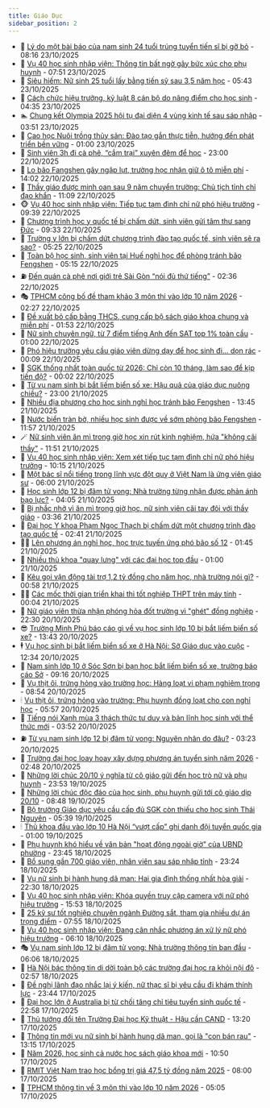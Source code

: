 ```yaml
---
title: Giáo Dục
sidebar_position: 2
---
```


<!-- dantri-giao-duc:START -->
- 🤡 [Lý do một bài báo của nam sinh 24 tuổi trúng tuyển tiến sĩ bị gỡ bỏ](https://dantri.com.vn/giao-duc/ly-do-mot-bai-bao-cua-nam-sinh-24-tuoi-trung-tuyen-tien-si-bi-go-bo-20251023145905891.htm) - 08:16 23/10/2025
- 🗽 [Vụ 40 học sinh nhập viện: Thông tin bất ngờ gây bức xúc cho phụ huynh](https://dantri.com.vn/giao-duc/vu-40-hoc-sinh-nhap-vien-thong-tin-bat-ngo-gay-buc-xuc-cho-phu-huynh-20251023122429160.htm) - 07:51 23/10/2025
- 🚦 [Siêu hiếm: Nữ sinh 25 tuổi lấy bằng tiến sỹ sau 3,5 năm học](https://dantri.com.vn/giao-duc/sieu-hiem-nu-sinh-25-tuoi-lay-bang-tien-sy-sau-35-nam-hoc-20251023112408694.htm) - 05:43 23/10/2025
- 🌋 [Cách chức hiệu trưởng, kỷ luật 8 cán bộ do nâng điểm cho học sinh](https://dantri.com.vn/giao-duc/cach-chuc-hieu-truong-ky-luat-8-can-bo-do-nang-diem-cho-hoc-sinh-20251023112842558.htm) - 04:35 23/10/2025
- 🏊 [Chung kết Olympia 2025 hội tụ đại diện 4 vùng kinh tế sau sáp nhập](https://dantri.com.vn/giao-duc/chung-ket-olympia-2025-hoi-tu-dai-dien-4-vung-kinh-te-sau-sap-nhap-20251023104146688.htm) - 03:51 23/10/2025
- 🎃 [Cao học Nuôi trồng thủy sản: Đào tạo gắn thực tiễn, hướng đến phát triển bền vững](https://dantri.com.vn/giao-duc/cao-hoc-nuoi-trong-thuy-san-dao-tao-gan-thuc-tien-huong-den-phat-trien-ben-vung-20251022222701882.htm) - 01:00 23/10/2025
- 💄 [Sinh viên 3h đi cà phê, “cắm trại” xuyên đêm để học](https://dantri.com.vn/giao-duc/sinh-vien-3h-di-ca-phe-cam-trai-xuyen-dem-de-hoc-20251022203450234.htm) - 23:00 22/10/2025
- 🦅 [Lo bão Fangshen gây ngập lụt, trường học nhận giữ ô tô miễn phí](https://dantri.com.vn/giao-duc/lo-bao-fangshen-gay-ngap-lut-truong-hoc-nhan-giu-o-to-mien-phi-20251022185222975.htm) - 14:02 22/10/2025
- 🚦 [Thầy giáo được minh oan sau 9 năm chuyển trường: Chủ tịch tỉnh chỉ đạo khẩn](https://dantri.com.vn/giao-duc/thay-giao-duoc-minh-oan-sau-9-nam-chuyen-truong-chu-tich-tinh-chi-dao-khan-20251022164029516.htm) - 11:09 22/10/2025
- 🐵 [Vụ 40 học sinh nhập viện: Tiếp tục tạm đình chỉ nữ phó hiệu trưởng](https://dantri.com.vn/giao-duc/vu-40-hoc-sinh-nhap-vien-tiep-tuc-tam-dinh-chi-nu-pho-hieu-truong-20251022160522752.htm) - 09:39 22/10/2025
- 🐘 [Chương trình học y quốc tế bị chấm dứt, sinh viên gửi tâm thư sang Đức](https://dantri.com.vn/giao-duc/chuong-trinh-hoc-y-quoc-te-bi-cham-dut-sinh-vien-gui-tam-thu-sang-duc-20251022162148899.htm) - 09:33 22/10/2025
- 🦏 [Trường y lớn bị chấm dứt chương trình đào tạo quốc tế, sinh viên sẽ ra sao?](https://dantri.com.vn/giao-duc/truong-y-lon-bi-cham-dut-chuong-trinh-dao-tao-quoc-te-sinh-vien-se-ra-sao-20251022115523664.htm) - 05:25 22/10/2025
- 💼 [Toàn bộ học sinh, sinh viên tại Huế nghỉ học để phòng tránh bão Fengshen](https://dantri.com.vn/giao-duc/toan-bo-hoc-sinh-sinh-vien-tai-hue-nghi-hoc-de-phong-tranh-bao-fengshen-20251022115850239.htm) - 05:15 22/10/2025
- ⛽️ [Đến quán cà phê nơi giới trẻ Sài Gòn “nói đủ thứ tiếng”](https://dantri.com.vn/giao-duc/den-quan-ca-phe-noi-gioi-tre-sai-gon-noi-du-thu-tieng-20251022093636924.htm) - 02:36 22/10/2025
- 🎭 [TPHCM công bố đề tham khảo 3 môn thi vào lớp 10 năm 2026](https://dantri.com.vn/giao-duc/tphcm-cong-bo-de-tham-khao-3-mon-thi-vao-lop-10-nam-2026-20251022085917891.htm) - 02:27 22/10/2025
- 🎃 [Đề xuất bỏ cấp bằng THCS, cung cấp bộ sách giáo khoa chung và miễn phí](https://dantri.com.vn/thoi-su/de-xuat-bo-cap-bang-thcs-cung-cap-bo-sach-giao-khoa-chung-va-mien-phi-20251022084123825.htm) - 01:53 22/10/2025
- 🚀 [Nữ sinh chuyên ngữ, từ 7 điểm tiếng Anh đến SAT top 1% toàn cầu](https://dantri.com.vn/giao-duc/nu-sinh-chuyen-ngu-tu-7-diem-tieng-anh-den-sat-top-1-toan-cau-20251021234106984.htm) - 01:00 22/10/2025
- 👀 [Phó hiệu trưởng yêu cầu giáo viên dừng dạy để học sinh đi... dọn rác](https://dantri.com.vn/giao-duc/pho-hieu-truong-yeu-cau-giao-vien-dung-day-de-hoc-sinh-di-don-rac-20251021225308390.htm) - 00:09 22/10/2025
- 🌝 [SGK thống nhất toàn quốc từ 2026: Chỉ còn 10 tháng, làm sao để kịp tiến độ?](https://dantri.com.vn/giao-duc/sgk-thong-nhat-toan-quoc-tu-2026-chi-con-10-thang-lam-sao-de-kip-tien-do-20251022062411006.htm) - 00:02 22/10/2025
- 🤗 [Từ vụ nam sinh bị bắt liếm biển số xe: Hậu quả của giáo dục nuông chiều?](https://dantri.com.vn/giao-duc/tu-vu-nam-sinh-bi-bat-liem-bien-so-xe-hau-qua-cua-giao-duc-nuong-chieu-20251021183215926.htm) - 23:00 21/10/2025
- 🦄 [Nhiều địa phương cho học sinh nghỉ học tránh bão Fengshen](https://dantri.com.vn/giao-duc/nhieu-dia-phuong-cho-hoc-sinh-nghi-hoc-tranh-bao-fengshen-20251021202132966.htm) - 13:45 21/10/2025
- 🦍 [Nước biển tràn bờ, nhiều học sinh được về sớm phòng bão Fengshen](https://dantri.com.vn/giao-duc/nuoc-bien-tran-bo-nhieu-hoc-sinh-duoc-ve-som-phong-bao-fengshen-20251021175146479.htm) - 11:57 21/10/2025
- 🪄 [Nữ sinh viên ăn mì trong giờ học xin rút kinh nghiệm, hứa &quot;không cãi thầy&quot;](https://dantri.com.vn/giao-duc/nu-sinh-vien-an-mi-trong-gio-hoc-xin-rut-kinh-nghiem-hua-khong-cai-thay-20251021183951059.htm) - 11:51 21/10/2025
- 🦆 [Vụ 40 học sinh nhập viện: Xem xét tiếp tục tạm đình chỉ nữ phó hiệu trưởng](https://dantri.com.vn/giao-duc/vu-40-hoc-sinh-nhap-vien-xem-xet-tiep-tuc-tam-dinh-chi-nu-pho-hieu-truong-20251021163836298.htm) - 10:15 21/10/2025
- 🚀 [Một bác sĩ nổi tiếng trong lĩnh vực đột quỵ ở Việt Nam là ứng viên giáo sư](https://dantri.com.vn/giao-duc/mot-bac-si-noi-tieng-trong-linh-vuc-dot-quy-o-viet-nam-la-ung-vien-giao-su-20251021075431170.htm) - 06:00 21/10/2025
- 🦒 [Học sinh lớp 12 bị đâm tử vong: Nhà trường từng nhận được phản ánh bạo lực?](https://dantri.com.vn/giao-duc/hoc-sinh-lop-12-bi-dam-tu-vong-nha-truong-tung-nhan-duoc-phan-anh-bao-luc-20251021103504109.htm) - 04:05 21/10/2025
- 🤡 [Bị nhắc nhở vì ăn mì trong giờ học, nữ sinh viên cãi tay đôi với thầy giáo](https://dantri.com.vn/giao-duc/bi-nhac-nho-vi-an-mi-trong-gio-hoc-nu-sinh-vien-cai-tay-doi-voi-thay-giao-20251021102332795.htm) - 03:36 21/10/2025
- 🤔 [Đại học Y khoa Phạm Ngọc Thạch bị chấm dứt một chương trình đào tạo quốc tế](https://dantri.com.vn/giao-duc/dai-hoc-y-khoa-pham-ngoc-thach-bi-cham-dut-mot-chuong-trinh-dao-tao-quoc-te-20251021092613578.htm) - 02:41 21/10/2025
- 🧑‍💻 [Lên phương án nghỉ học, học trực tuyến ứng phó bão số 12](https://dantri.com.vn/giao-duc/len-phuong-an-nghi-hoc-hoc-truc-tuyen-ung-pho-bao-so-12-20251021083828130.htm) - 01:45 21/10/2025
- 🤡 [Nhiều thủ khoa &quot;quay lưng&quot; với các đại học top đầu](https://dantri.com.vn/giao-duc/nhieu-thu-khoa-quay-lung-voi-cac-dai-hoc-top-dau-20251020222452229.htm) - 01:00 21/10/2025
- 🧠 [Kêu gọi vận động tài trợ 1,2 tỷ đồng cho năm học, nhà trường nói gì?](https://dantri.com.vn/giao-duc/keu-goi-van-dong-tai-tro-12-ty-dong-cho-nam-hoc-nha-truong-noi-gi-20251021071458430.htm) - 00:58 21/10/2025
- 🧑‍💻 [Các mốc thời gian triển khai thi tốt nghiệp THPT trên máy tính](https://dantri.com.vn/giao-duc/cac-moc-thoi-gian-trien-khai-thi-tot-nghiep-thpt-tren-may-tinh-20251021065704019.htm) - 00:04 21/10/2025
- 🧠 [Nữ giáo viên thừa nhận phóng hỏa đốt trường vì &quot;ghét&quot; đồng nghiệp](https://dantri.com.vn/giao-duc/nu-giao-vien-thua-nhan-phong-hoa-dot-truong-vi-ghet-dong-nghiep-20251020130419331.htm) - 22:30 20/10/2025
- 😎 [Trường Minh Phú báo cáo gì về vụ học sinh lớp 10 bị bắt liếm biển số xe?](https://dantri.com.vn/giao-duc/truong-minh-phu-bao-cao-gi-ve-vu-hoc-sinh-lop-10-bi-bat-liem-bien-so-xe-20251020203340557.htm) - 13:43 20/10/2025
- 🕴 [Vụ học sinh bị bắt liếm biển số xe ở Hà Nội: Sở Giáo dục vào cuộc](https://dantri.com.vn/giao-duc/vu-hoc-sinh-bi-bat-liem-bien-so-xe-o-ha-noi-so-giao-duc-vao-cuoc-20251020192528268.htm) - 12:34 20/10/2025
- 🧠 [Nam sinh lớp 10 ở Sóc Sơn bị bạn học bắt liếm biển số xe, trường báo cáo Sở](https://dantri.com.vn/giao-duc/nam-sinh-lop-10-o-soc-son-bi-ban-hoc-bat-liem-bien-so-xe-truong-bao-cao-so-20251020161316482.htm) - 09:16 20/10/2025
- 🚀 [Vụ thịt ôi, trứng hỏng vào trường học: Hàng loạt vi phạm nghiêm trọng](https://dantri.com.vn/giao-duc/vu-thit-oi-trung-hong-vao-truong-hoc-hang-loat-vi-pham-nghiem-trong-20251020151952954.htm) - 08:54 20/10/2025
- 🕯 [Vụ thịt ôi, trứng hỏng vào trường: Phụ huynh đồng loạt cho con nghỉ học](https://dantri.com.vn/giao-duc/vu-thit-oi-trung-hong-vao-truong-phu-huynh-dong-loat-cho-con-nghi-hoc-20251020123231328.htm) - 05:57 20/10/2025
- 🧰 [Tiếng nói Xanh mùa 3 thách thức tư duy và bản lĩnh học sinh với thể thức mới](https://dantri.com.vn/giao-duc/tieng-noi-xanh-mua-3-thach-thuc-tu-duy-va-ban-linh-hoc-sinh-voi-the-thuc-moi-20251020104746348.htm) - 03:52 20/10/2025
- ⛽️ [Từ vụ nam sinh lớp 12 bị đâm tử vong: Nguyên nhân do đâu?](https://dantri.com.vn/giao-duc/tu-vu-nam-sinh-lop-12-bi-dam-tu-vong-nguyen-nhan-do-dau-20251020100347626.htm) - 03:23 20/10/2025
- 🤖 [Trường đại học loay hoay xây dựng phương án tuyển sinh năm 2026](https://dantri.com.vn/giao-duc/truong-dai-hoc-loay-hoay-xay-dung-phuong-an-tuyen-sinh-nam-2026-20251020091502420.htm) - 02:48 20/10/2025
- 🦍 [Những lời chúc 20/10 ý nghĩa từ cô giáo gửi đến học trò nữ và phụ huynh](https://dantri.com.vn/giao-duc/nhung-loi-chuc-2010-y-nghia-tu-co-giao-gui-den-hoc-tro-nu-va-phu-huynh-20251020064617950.htm) - 23:53 19/10/2025
- 🐘 [Những lời chúc độc đáo của học sinh, phụ huynh gửi tới cô giáo dịp 20/10](https://dantri.com.vn/giao-duc/nhung-loi-chuc-doc-dao-cua-hoc-sinh-phu-huynh-gui-toi-co-giao-dip-2010-20251019153413726.htm) - 08:48 19/10/2025
- 🌊 [Bộ trưởng Giáo dục yêu cầu cấp đủ SGK còn thiếu cho học sinh Thái Nguyên](https://dantri.com.vn/giao-duc/bo-truong-giao-duc-yeu-cau-cap-du-sgk-con-thieu-cho-hoc-sinh-thai-nguyen-20251019121216825.htm) - 05:39 19/10/2025
- 🕯 [Thủ khoa đầu vào lớp 10 Hà Nội “vượt cấp” ghi danh đội tuyển quốc gia](https://dantri.com.vn/giao-duc/thu-khoa-dau-vao-lop-10-ha-noi-vuot-cap-ghi-danh-doi-tuyen-quoc-gia-20251018221521781.htm) - 01:00 19/10/2025
- 🐎 [Phụ huynh khó hiểu về văn bản &quot;hoạt động ngoài giờ&quot; của UBND phường](https://dantri.com.vn/giao-duc/phu-huynh-kho-hieu-ve-van-ban-hoat-dong-ngoai-gio-cua-ubnd-phuong-20250711091215686.htm) - 23:45 18/10/2025
- 🐻 [Bổ sung gần 700 giáo viên, nhân viên sau sáp nhập tỉnh](https://dantri.com.vn/giao-duc/bo-sung-gan-700-giao-vien-nhan-vien-sau-sap-nhap-tinh-20251018164415450.htm) - 23:24 18/10/2025
- 🐎 [Vụ nữ sinh bị hành hung dã man: Hai gia đình thống nhất hòa giải](https://dantri.com.vn/giao-duc/vu-nu-sinh-bi-hanh-hung-da-man-hai-gia-dinh-thong-nhat-hoa-giai-20251018165527873.htm) - 22:30 18/10/2025
- 🫣 [Vụ 40 học sinh nhập viện: Khóa quyền truy cập camera với nữ phó hiệu trưởng](https://dantri.com.vn/giao-duc/vu-40-hoc-sinh-nhap-vien-khoa-quyen-truy-cap-camera-voi-nu-pho-hieu-truong-20251018183946008.htm) - 15:53 18/10/2025
- 🤭 [25 kỹ sư tốt nghiệp chuyên ngành Đường sắt, tham gia nhiều dự án trọng điểm](https://dantri.com.vn/giao-duc/25-ky-su-tot-nghiep-chuyen-nganh-duong-sat-tham-gia-nhieu-du-an-trong-diem-20251018142700926.htm) - 07:55 18/10/2025
- 🥳 [Vụ 40 học sinh nhập viện: Đang cân nhắc phương án xử lý nữ phó hiệu trưởng](https://dantri.com.vn/giao-duc/vu-40-hoc-sinh-nhap-vien-dang-can-nhac-phuong-an-xu-ly-nu-pho-hieu-truong-20251018123504434.htm) - 06:10 18/10/2025
- 🎭 [Vụ nam sinh lớp 12 bị đâm tử vong: Nhà trường thông tin ban đầu](https://dantri.com.vn/giao-duc/vu-nam-sinh-lop-12-bi-dam-tu-vong-nha-truong-thong-tin-ban-dau-20251018104105988.htm) - 06:06 18/10/2025
- 🥸 [Hà Nội bác thông tin di dời toàn bộ các trường đại học ra khỏi nội đô](https://dantri.com.vn/giao-duc/ha-noi-bac-thong-tin-di-doi-toan-bo-cac-truong-dai-hoc-ra-khoi-noi-do-20251018092904149.htm) - 02:57 18/10/2025
- 🦣 [Đề nghị lãnh đạo nhắc lại ý kiến, nữ thạc sĩ bị yêu cầu đi khám thính lực](https://dantri.com.vn/giao-duc/de-nghi-lanh-dao-nhac-lai-y-kien-nu-thac-si-bi-yeu-cau-di-kham-thinh-luc-20251018060813068.htm) - 23:44 17/10/2025
- 🤔 [Đại học lớn ở Australia bị từ chối tăng chỉ tiêu tuyển sinh quốc tế](https://dantri.com.vn/giao-duc/dai-hoc-lon-o-australia-bi-tu-choi-tang-chi-tieu-tuyen-sinh-quoc-te-20251017224403946.htm) - 22:58 17/10/2025
- 🦣 [Thủ tướng đổi tên Trường Đại học Kỹ thuật - Hậu cần CAND](https://dantri.com.vn/giao-duc/thu-tuong-doi-ten-truong-dai-hoc-ky-thuat-hau-can-cand-20251017195530863.htm) - 13:20 17/10/2025
- 🐲 [Thông tin mới vụ nữ sinh bị hành hung dã man, gọi là &quot;con bán rau&quot;](https://dantri.com.vn/giao-duc/thong-tin-moi-vu-nu-sinh-bi-hanh-hung-da-man-goi-la-con-ban-rau-20251017181413237.htm) - 13:15 17/10/2025
- 🔭 [Năm 2026, học sinh cả nước học sách giáo khoa mới](https://dantri.com.vn/giao-duc/nam-2026-hoc-sinh-ca-nuoc-hoc-sach-giao-khoa-moi-20251017174042278.htm) - 10:50 17/10/2025
- 🥷 [RMIT Việt Nam trao học bổng trị giá 47,5 tỷ đồng năm 2025](https://dantri.com.vn/giao-duc/rmit-viet-nam-trao-hoc-bong-tri-gia-475-ty-dong-nam-2025-20251017141916896.htm) - 08:00 17/10/2025
- 🎊 [TPHCM thông tin về 3 môn thi vào lớp 10 năm 2026](https://dantri.com.vn/giao-duc/tphcm-thong-tin-ve-3-mon-thi-vao-lop-10-nam-2026-20251017115230057.htm) - 05:05 17/10/2025<!-- dantri-giao-duc:END -->
